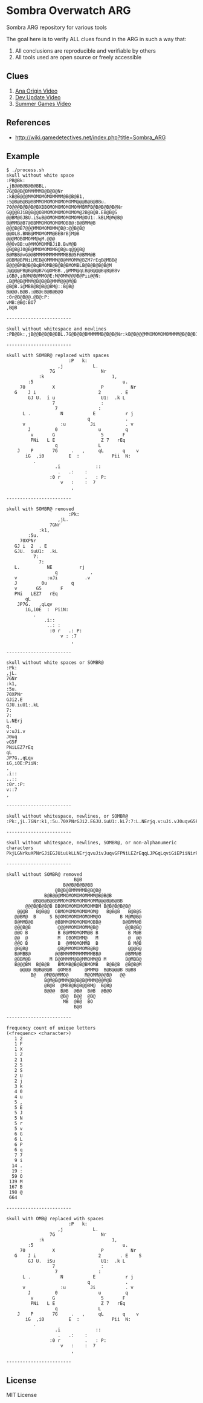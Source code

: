 Sombra Overwatch ARG
====================

Sombra ARG repository for various tools

The goal here is to verify ALL clues found in the ARG in such a way that:

1. All conclusions are reproducible and verifiable by others
2. All tools used are open source or freely accessible

Clues
-----

1. [Ana Origin Video](00-ana-origin-video)
2. [Dev Update Video](01-dev-update-video)
3. [Summer Games Video](01-summer-games-video)

References
----------

- http://wiki.gamedetectives.net/index.php?title=Sombra_ARG

Example
-------

    $ ./process.sh
    skull without white space
    :PB@Bk:
    ,jB@@B@B@B@BBL.
    7G@B@B@BMMMMMB@B@B@Nr
    :kB@B@@@MMOMOMOMOMMMM@B@B@B1,
    :5@B@B@B@BBMMOMOMOMOMOMOMM@@@B@B@BBu.
    70@@@B@B@B@BXBBOMOMOMOMOMOMMBMPB@B@B@B@B@Nr
    G@@@BJiB@B@@OBMOMOMOMOMOMOM@2B@B@B.EB@B@S
    @@BM@GJBU.iSuB@OMOMOMOMOMOMM@OU1:.kBLM@M@B@
    B@MMB@B7@BBMMOMOMOMOMOBB@:B@BMM@B
    @@@B@B7@@@MMOMOMOMM@B@:@@B@B@
    @@OLB.BNB@MMOMOMM@BEBrBjM@B
    @@@MOBOMOMM@qM.@@@
    @@OvBB:u@MMOMOMMBJiB.BvM@B
    @B@B@J0@B@MMOMOMOMB@B@uq@@@B@
    B@MBB@vG@@BMMMMMMMMMMMBB@5F@BMM@B
    @BBM@BPNiLMEB@OMMMM@B@MMOMM@BZM7rEqB@MBB@
    B@@@BMB@B@BqBMOMB@B@B@BMOMBLB@B@B@B@B@M
    J@@@@PB@B@B@B7G@OMBB.,@MMM@qLB@B@@@BqB@BBv
    iGB@,i0@M@B@MMO@E:M@OMM@@@B@Pii@@N:
    .B@M@B@MMM@B@B@B@MMM@@@M@B
    @B@B.i@MBB@B@B@@BM@::B@B@
    B@@@.B@B.:@B@:B@B@B@O
    :0r@B@B@@.@B@:P:
    vMB:@B@:BO7
    ,B@B

    ------------------------

    skull without whitespace and newlines
    :PB@Bk:,jB@@B@B@B@BBL.7G@B@B@BMMMMMB@B@B@Nr:kB@B@@@MMOMOMOMOMMMM@B@B@B1,:5@B@B@B@BBMMOMOMOMOMOMOMM@@@B@B@BBu.70@@@B@B@B@BXBBOMOMOMOMOMOMMBMPB@B@B@B@B@NrG@@@BJiB@B@@OBMOMOMOMOMOMOM@2B@B@B.EB@B@S@@BM@GJBU.iSuB@OMOMOMOMOMOMM@OU1:.kBLM@M@B@B@MMB@B7@BBMMOMOMOMOMOBB@:B@BMM@B@@@B@B7@@@MMOMOMOMM@B@:@@B@B@@@OLB.BNB@MMOMOMM@BEBrBjM@B@@@MOBOMOMM@qM.@@@@@OvBB:u@MMOMOMMBJiB.BvM@B@B@B@J0@B@MMOMOMOMB@B@uq@@@B@B@MBB@vG@@BMMMMMMMMMMMBB@5F@BMM@B@BBM@BPNiLMEB@OMMMM@B@MMOMM@BZM7rEqB@MBB@B@@@BMB@B@BqBMOMB@B@B@BMOMBLB@B@B@B@B@MJ@@@@PB@B@B@B7G@OMBB.,@MMM@qLB@B@@@BqB@BBviGB@,i0@M@B@MMO@E:M@OMM@@@B@Pii@@N:.B@M@B@MMM@B@B@B@MMM@@@M@B@B@B.i@MBB@B@B@@BM@::B@B@B@@@.B@B.:@B@:B@B@B@O:0r@B@B@@.@B@:P:vMB:@B@:BO7,B@B

    ------------------------

    skull with SOMBR@ replaced with spaces
                           :P   k:                         
                       ,j           L.                     
                    7G                 Nr                  
                :k                         1,              
            :5                                 u.          
         70          X                 P          Nr       
       G    J i                       2       . E          
            GJ U.  i u                 U1:  .k L           
                     7                 :                   
                      7               :                    
          L .           N           E           r j        
                                  q             .          
          v             :u         Ji           . v        
            J         0               u         q          
             v       G                 5       F           
             PNi   L E                 Z 7   rEq           
                      q               L                    
        J    P       7G     .   ,     qL       q    v      
           iG  ,i0         E  :            Pii  N:         
              .                                            
                      .i             ::                    
                       .   .:    :                         
                    :0 r         .   : P:                  
                        v   :    :  7                      
                            ,          

    ------------------------

    skull with SOMBR@ removed
                           :Pk:                         
                       ,jL.                     
                    7GNr                  
                :k1,              
            :5u.          
         70XPNr       
       GJ i  2  . E     
       GJU.  iuU1:  .kL     
              7:            
                7:              
       L.          NE          rj     
                      q            .       
       v           :uJi          .v     
       J         0u         q     
       v       G5       F     
       PNi   LEZ7   rEq     
           qL         
        JP7G.   ,qLqv      
           iG,i0E  :  PiiN:         
              .                   
                  .i::                
                   ..: :                  
                    :0 r   .: P:                  
                        v : :7                      
                            ,       

    ------------------------

    skull without white spaces or SOMBR@
    :Pk:
    ,jL.
    7GNr
    :k1,
    :5u.
    70XPNr
    GJi2.E
    GJU.iuU1:.kL
    7:
    7:
    L.NErj
    q.
    v:uJi.v
    J0uq
    vG5F
    PNiLEZ7rEq
    qL
    JP7G.,qLqv
    iG,i0E:PiiN:
    .
    .i::
    ..::
    :0r.:P:
    v::7
    ,

    ------------------------

    skull without whitespace, newlines, or SOMBR@
    :Pk:,jL.7GNr:k1,:5u.70XPNrGJi2.EGJU.iuU1:.kL7:7:L.NErjq.v:uJi.vJ0uqvG5FPNiLEZ7rEqqLJP7G.,qLqviG,i0E:PiiN:..i::..:::0r.:P:v::7,

    ------------------------

    skull without whitespace, newlines, SOMBR@, or non-alphanumeric characters
    PkjLGNrkuXPNrGJiEGJUiuUkLLNErjqvuJivJuqvGFPNiLEZrEqqLJPGqLqviGiEPiiNirPv

    ------------------------

    skull without SOMBR@ removed
                             B@B                           
                         B@@B@B@B@BB                       
                      @B@B@BMMMMMB@B@B@                    
                  B@B@@@MMOMOMOMOMMMM@B@B@B                
              @B@B@B@BBMMOMOMOMOMOMOMM@@@B@B@BB            
           @@@B@B@B@B BBOMOMOMOMOMOMMBM B@B@B@B@B@         
        @@@B   B@B@@  OBMOMOMOMOMOMOM@   B@B@B   B@B@S     
       @@BM@  B     S B@OMOMOMOMOMOMM@O       B M@M@B@     
       B@MMB@B        @BBMMOMOMOMOMOBB@        B@BMM@B     
       @@@B@B          @@@MMOMOMOMM@B@          @@B@B@     
       @@O B           B B@MMOMOMM@B B           B M@B     
       @@  @           M  OBOMOMM@   M           @  @@     
       @@O B           B  @MMOMOMMB  B           B M@B     
       @B@B@           @B@MMOMOMOMB@B@           @@@B@     
       B@MBB@         @@BMMMMMMMMMMMBB@         @BMM@B     
       @BBM@B       M B@OMMMM@B@MMOMM@B M       B@MBB@     
       B@@@BM  B@B@B   BMOMB@B@B@BMOMB   B@B@B  @B@B@M     
         @@@@ B@B@B@B  @OMBB     @MMM@  B@B@@@B B@BB       
             B@   @M@B@MMO@      M@OMM@@@B@   @@           
                  B@M@B@MMM@B@B@B@MMM@@@M@B                
                  @B@B  @MBB@B@B@@BM@  B@B@                
                  B@@@  B@B  @B@  B@B  @B@O                
                        @B@  B@@  @B@                      
                         MB  @B@  BO                       
                             B@B       

    ------------------------

    frequency count of unique letters
    (<frequenc> <character>)
       1 2
       1 F
       1 X
       1 Z
       2 1
       2 5
       2 S
       2 U
       2 j
       3 k
       4 0
       4 u
       5 ,
       5 E
       5 J
       5 N
       5 r
       5 v
       6 G
       6 L
       6 P
       6 q
       7 7
       9 i
      14 .
      19 :
      59 O
     139 M
     167 B
     198 @
     664  

    ------------------------

    skull with OMB@ replaced with spaces
                           :P   k:                         
                       ,j           L.                     
                    7G                 Nr                  
                :k                         1,              
            :5                                 u.          
         70          X                 P          Nr       
       G    J i                       2       . E    S     
            GJ U.  iSu                 U1:  .k L           
                     7                 :                   
                      7               :                    
          L .           N           E           r j        
                                  q             .          
          v             :u         Ji           . v        
            J         0               u         q          
             v       G                 5       F           
             PNi   L E                 Z 7   rEq           
                      q               L                    
        J    P       7G     .   ,     qL       q    v      
           iG  ,i0         E  :            Pii  N:         
              .                                            
                      .i             ::                    
                       .   .:    :                         
                    :0 r         .   : P:                  
                        v   :    :  7                      
                            ,          

    ------------------------


License
-------

MIT License
